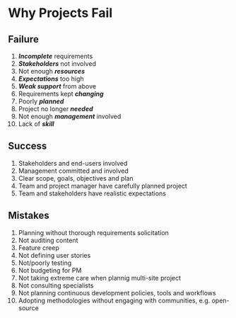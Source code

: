 # Why Projects Fail

## Failure

1. **_Incomplete_** requirements
1. **_Stakeholders_** not involved
1. Not enough **_resources_**
1. **_Expectations_** too high
1. **_Weak support_** from above
1. Requirements kept **_changing_**
1. Poorly **_planned_**
1. Project no longer **_needed_**
1. Not enough **_management_** involved
1. Lack of **_skill_**

## Success

1. Stakeholders and end-users involved
1. Management committed and involved
1. Clear scope, goals, objectives and plan
1. Team and project manager have carefully planned project
1. Team and stakeholders have realistic expectations

## Mistakes

1. Planning without thorough requirements solicitation
1. Not auditing content
1. Feature creep
1. Not defining user stories
1. Not/poorly testing
1. Not budgeting for PM
1. Not taking extreme care when plannig multi-site project
1. Not consulting specialists
1. Not planning continuous development policies, tools and workflows
1. Adopting methodologies without engaging with communities, e.g. open-source
